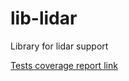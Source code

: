 # lib-lidar
Library for lidar support

[Tests coverage report link](https://lukaskaz.github.io/lib-lidar/coverage/)
